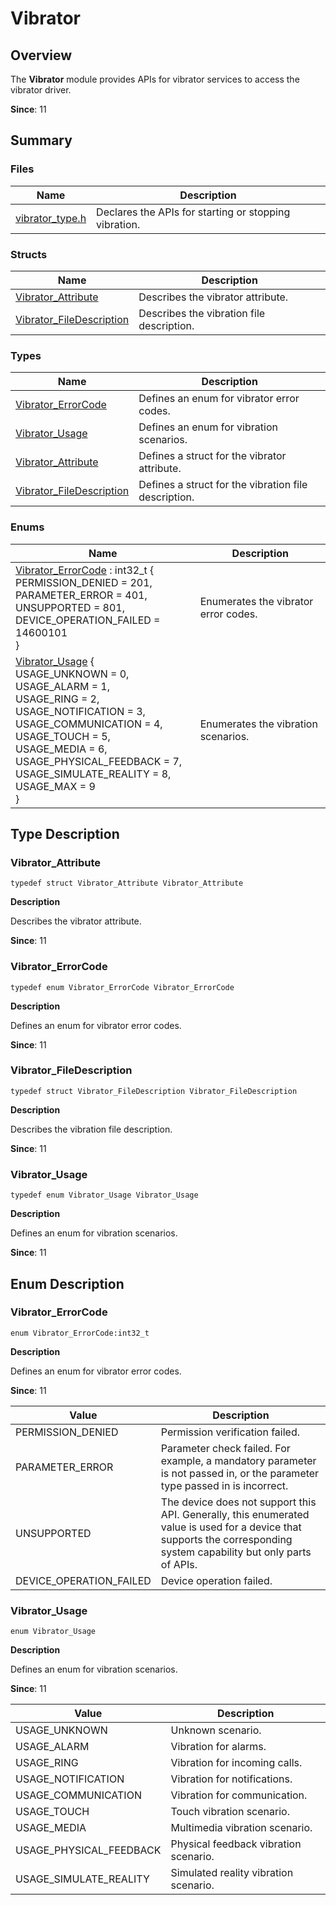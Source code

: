 # Vibrator


## Overview

The **Vibrator** module provides APIs for vibrator services to access the vibrator driver.

**Since**: 11


## Summary


### Files

| Name| Description|
| -------- | -------- |
| [vibrator_type.h](vibrator_type_8h.md) | Declares the APIs for starting or stopping vibration. |


### Structs

| Name| Description|
| -------- | -------- |
| [Vibrator_Attribute](_vibrator_attribute.md) | Describes the vibrator attribute. |
| [Vibrator_FileDescription](_vibrator_file_description.md) | Describes the vibration file description. |


### Types

| Name| Description|
| -------- | -------- |
| [Vibrator_ErrorCode](#vibrator_errorcode) | Defines an enum for vibrator error codes. |
| [Vibrator_Usage](#vibrator_usage) | Defines an enum for vibration scenarios.      |
| [Vibrator_Attribute](#vibrator_attribute) | Defines a struct for the vibrator attribute. |
| [Vibrator_FileDescription](#vibrator_filedescription) | Defines a struct for the vibration file description. |


### Enums

| Name| Description|
| -------- | -------- |
| [Vibrator_ErrorCode](#vibrator_errorcode) : int32_t { <br>PERMISSION_DENIED = 201, <br>PARAMETER_ERROR = 401, <br>UNSUPPORTED = 801, <br>DEVICE_OPERATION_FAILED = 14600101<br>} | Enumerates the vibrator error codes. |
| [Vibrator_Usage](#vibrator_usage) {<br>USAGE_UNKNOWN = 0, <br>USAGE_ALARM = 1, <br>USAGE_RING = 2,<br> USAGE_NOTIFICATION = 3,<br>USAGE_COMMUNICATION = 4, <br>USAGE_TOUCH = 5, <br>USAGE_MEDIA = 6, <br>USAGE_PHYSICAL_FEEDBACK = 7,<br>USAGE_SIMULATE_REALITY = 8, <br>USAGE_MAX = 9<br>} | Enumerates the vibration scenarios. |


## Type Description


### Vibrator_Attribute

```
typedef struct Vibrator_Attribute Vibrator_Attribute
```
**Description**

Describes the vibrator attribute.

**Since**: 11


### Vibrator_ErrorCode

```
typedef enum Vibrator_ErrorCode Vibrator_ErrorCode
```
**Description**

Defines an enum for vibrator error codes.

**Since**: 11


### Vibrator_FileDescription

```
typedef struct Vibrator_FileDescription Vibrator_FileDescription
```
**Description**

Describes the vibration file description.

**Since**: 11


### Vibrator_Usage

```
typedef enum Vibrator_Usage Vibrator_Usage
```
**Description**

Defines an enum for vibration scenarios.

**Since**: 11


## Enum Description


### Vibrator_ErrorCode

```
enum Vibrator_ErrorCode:int32_t
```
**Description**

Defines an enum for vibrator error codes.

**Since**: 11

| Value| Description|
| -------- | -------- |
| PERMISSION_DENIED  | Permission verification failed.|
| PARAMETER_ERROR  | Parameter check failed. For example, a mandatory parameter is not passed in, or the parameter type passed in is incorrect.|
| UNSUPPORTED  | The device does not support this API. Generally, this enumerated value is used for a device that supports the corresponding system capability but only parts of APIs.|
| DEVICE_OPERATION_FAILED | Device operation failed.|


### Vibrator_Usage

```
enum Vibrator_Usage
```
**Description**

Defines an enum for vibration scenarios.

**Since**: 11

| Value| Description|
| -------- | -------- |
| USAGE_UNKNOWN  | Unknown scenario.|
| USAGE_ALARM  | Vibration for alarms.|
| USAGE_RING  | Vibration for incoming calls.|
| USAGE_NOTIFICATION  | Vibration for notifications.|
| USAGE_COMMUNICATION  | Vibration for communication.|
| USAGE_TOUCH  | Touch vibration scenario.|
| USAGE_MEDIA  | Multimedia vibration scenario.|
| USAGE_PHYSICAL_FEEDBACK  | Physical feedback vibration scenario.|
| USAGE_SIMULATE_REALITY | Simulated reality vibration scenario.|
